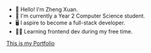 - 👋 Hello! I'm Zheng Xuan.
- 🎒 I'm currently a Year 2 Computer Science student.
- 🖥️ I aspire to become a full-stack developer.
- 🧗‍♂️ Learning frontend dev during my free time.

[This is my Portfolio](https://www.portfolio-mu-bay-71.vercel.app)
